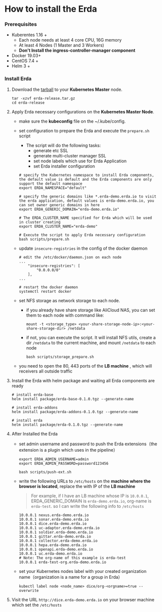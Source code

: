 # How to install the Erda

### Prerequisites

- Kuberentes 1.16 +
  - Each node needs at least 4 core CPU, 16G memory
  - At least 4 Nodes (1 Master and 3 Workers)
  - **Don't Install the ingress-controller-manager component**
- Docker 19.03+
- CentOS 7.4 +
- Helm 3 +



### Install Erda

1. Download the [tarball](https://terminus-dice.oss-cn-hangzhou.aliyuncs.com/installer/erda-installer/erda-release.tar.gz) to your  **Kubernetes Master** node.

   ```shell
   tar -xzvf erda-release.tar.gz
   cd erda-release
   ```



2. Apply Erda necessary configurations on the **Kubernetes Master Node**.

   - make sure the **kubeconfig** file on the ~/.kube/config.

   - set configuration to prepare the Erda and execute the `prepare.sh` script

     - The script will do the following tasks:
       - generate etc SSL
       - generate multi-cluster manager SSL
       - set node labels which use for Erda Application
       - set Erda installer configuration   

     ```shell
     # specify the Kubernetes namespace to install Erda components, the default value is default and the Erda components are only support the default namespace
     export ERDA_NAMESPACE="default"
     
     # specify the generic domains like *.erda-demo.erda.io to visit the erda application, default values is erda-demo.erda.io, you can set owner generic domains in here
     export ERDA_GENERIC_DOMAIN="erda-demo.erda.io"
     
     # The ERDA_CLUSTER_NAME specified for Erda which will be used in cluster creating
     export ERDA_CLUSTER_NAME="erda-demo"
     
     # Execute the script to apply Erda necessary configuration
     bash scripts/prepare.sh
     ```

     

   - update `insecure-registries` in the config of the docker daemon 

     ```shell
     # edit the /etc/docker/daemon.json on each node
     ...
         "insecure-registries": [
             "0.0.0.0/0"
         ],
     ...
     
     # restart the docker daemon
     systemctl restart docker
     ```

     

   - set NFS storage as network storage to each node. 

     - if you already have share storage like AliCloud NAS, you can set them to each node with command like:

       ```shell
       mount -t <storage_type> <your-share-storage-node-ip>:<your-share-storage-dir> /netdata
       ```

       
     
     - if not, you can execute the script. It will install NFS utils, create a dir `/netdata` to the current machine, and mount `/netdata` to each node
     
       ```shell
       bash scripts/storage_prepare.sh
       ```
     
       

    - you need to open the 80, 443 ports of the **LB machine** , which will receivers all outside traffic

     

3. Install the Erda with helm package and waiting all Erda components are ready

   ```shell
   # install erda-base
   helm install package/erda-base-0.1.0.tgz --generate-name
   
   # install erda-addons
   helm install package/erda-addons-0.1.0.tgz --generate-name
   
   # install erda
   helm install package/erda-0.1.0.tgz --generate-name
   ```

   

4. After Installed the Erda

   - set admin username and password to push the Erda extensions（the extension is a plugin which uses in the pipeline）

     ```shell
     export ERDA_ADMIN_USERNAME=admin
     export ERDA_ADMIN_PASSWORD=password123456
     
     bash scripts/push-ext.sh
     ```

   - write the following URLs to `/etc/hosts` on the **machine where the browser is located**, replace the <IP> with IP of the **LB machine**

     > For example, if I have an LB machine whose IP is `10.0.0.1`, ERDA_GENERIC_DOMAIN is `erda-demo.erda.io`, org-name is `erda-test`. so I can write the following info to `/etc/hosts` 

     ```shell
     10.0.0.1 nexus.erda-demo.erda.io
     10.0.0.1 sonar.erda-demo.erda.io
     10.0.0.1 dice.erda-demo.erda.io
     10.0.0.1 uc-adaptor.erda-demo.erda.io
     10.0.0.1 soldier.erda-demo.erda.io
     10.0.0.1 gittar.erda-demo.erda.io
     10.0.0.1 collector.erda-demo.erda.io
     10.0.0.1 hepa.erda-demo.erda.io
     10.0.0.1 openapi.erda-demo.erda.io
     10.0.0.1 uc.erda-demo.erda.io
     # Note: The org-name of this example is erda-test
     10.0.0.1 erda-test-org.erda-demo.erda.io
     ```

   - set your Kubernetes nodes label with your created organization name（organization is a name for a group in Erda）

     ```shell
     kubectl label node <node_name> dice/org-<orgname>=true --overwrite
     ```

     

5. Visit the URL `http://dice.erda-demo.erda.io` on your browser machine which set the `/etc/hosts`